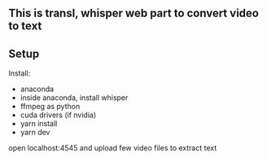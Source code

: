 ## This is transl, whisper web part to convert video to text

## Setup

Install:
- anaconda
- inside anaconda, install whisper
- ffmpeg as python
- cuda drivers (if nvidia)
- yarn install
- yarn dev

open localhost:4545 and upload few video files to extract text
